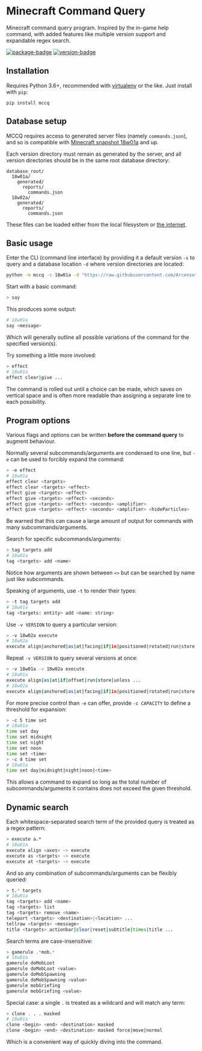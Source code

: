 # Minecraft Command Query
Minecraft command query program. Inspired by the in-game help command, with added features like multiple version support and expandable regex search.

[![package-badge]](https://pypi.python.org/pypi/mccq/)
[![version-badge]](https://pypi.python.org/pypi/mccq/)

## Installation
Requires Python 3.6+, recommended with [virtualenv](https://virtualenv.pypa.io/en/stable/) or the like. Just install with `pip`:

```
pip install mccq
```

## Database setup
MCCQ requires access to generated server files (namely `commands.json`), and so is compatible with [Minecraft snapshot 18w01a](https://minecraft.net/en-us/article/minecraft-snapshot-18w01a) and up.

Each version directory must remain as generated by the server, and all version directories should be in the same root database directory:

```
database_root/
  18w01a/
    generated/
      reports/
        commands.json
  18w02a/
    generated/
      reports/
        commands.json
```

These files can be loaded either from the local filesystem or [the internet](https://github.com/Arcensoth/mcdata).

## Basic usage
Enter the CLI (command line interface) by providing it a default version `-s` to query and a database location `-d` where version directories are located:
```bash
python -m mccq -s 18w01a -d "https://raw.githubusercontent.com/Arcensoth/mcdata"
```

Start with a basic command:
```bash
> say
```

This produces some output:
```bash
# 18w01a
say <message>
```
Which will generally outline all possible variations of the command for the specified version(s).

Try something a little more involved:
```bash
> effect
# 18w01a
effect clear|give ...
```
The command is rolled out until a choice can be made, which saves on vertical space and is often more readable than assigning a separate line to each possibility.

## Program options
Various flags and options can be written **before the command query** to augment behaviour.

Normally several subcommands/arguments are condensed to one line, but `-e` can be used to forcibly expand the command:
```bash
> -e effect
# 18w01a
effect clear <targets>
effect clear <targets> <effect>
effect give <targets> <effect>
effect give <targets> <effect> <seconds>
effect give <targets> <effect> <seconds> <amplifier>
effect give <targets> <effect> <seconds> <amplifier> <hideParticles>
```
Be warned that this can cause a large amount of output for commands with many subcommands/arguments.

Search for specific subcommands/arguments:
```bash
> tag targets add
# 18w01a
tag <targets> add <name>
```
Notice how arguments are shown between `<>` but can be searched by name just like subcommands.

Speaking of arguments, use `-t` to render their types:
```bash
> -t tag targets add
# 18w01a
tag <targets: entity> add <name: string>
```

Use `-v VERSION` to query a particular version:
```bash
> -v 18w02a execute
# 18w02a
execute align|anchored|as|at|facing|if|in|positioned|rotated|run|store|unless ...
```

Repeat `-v VERSION` to query several versions at once:
```bash
> -v 18w01a -v 18w02a execute
# 18w01a
execute align|as|at|if|offset|run|store|unless ...
# 18w02a
execute align|anchored|as|at|facing|if|in|positioned|rotated|run|store|unless ...
```

For more precise control than `-e` can offer, provide `-c CAPACITY` to define a threshold for expansion:
```bash
> -c 5 time set
# 18w01a
time set day
time set midnight
time set night
time set noon
time set <time>
> -c 4 time set
# 18w01a
time set day|midnight|night|noon|<time>
```
This allows a command to expand so long as the total number of subcommands/arguments it contains does not exceed the given threshold.

## Dynamic search
Each whitespace-separated search term of the provided query is treated as a regex pattern:
```bash
> execute a.*
# 18w01a
execute align <axes> -> execute
execute as <targets> -> execute
execute at <targets> -> execute
```

And so any combination of subcommands/arguments can be flexibly queried:
```bash
> t.* targets
# 18w01a
tag <targets> add <name>
tag <targets> list
tag <targets> remove <name>
teleport <targets> <destination>|<location> ...
tellraw <targets> <message>
title <targets> actionbar|clear|reset|subtitle|times|title ...
```

Search terms are case-insensitive:
```bash
> gamerule .*mob.*
# 18w01a
gamerule doMobLoot
gamerule doMobLoot <value>
gamerule doMobSpawning
gamerule doMobSpawning <value>
gamerule mobGriefing
gamerule mobGriefing <value>
```

Special case: a single `.` is treated as a wildcard and will match any term:
```bash
> clone . . . masked
# 18w01a
clone <begin> <end> <destination> masked
clone <begin> <end> <destination> masked force|move|normal
```
Which is a convenient way of quickly diving into the command.

[package-badge]: https://img.shields.io/pypi/v/mccq.svg
[version-badge]: https://img.shields.io/pypi/pyversions/mccq.svg
